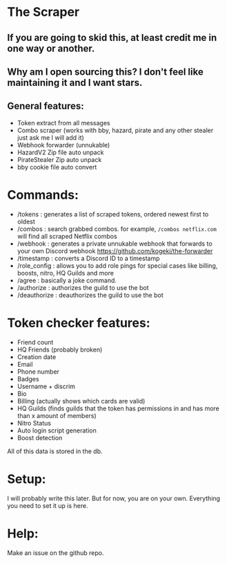 # The Scraper

## If you are going to skid this, at least credit me in one way or another.

## Why am I open sourcing this? I don't feel like maintaining it and I want stars.

## General features:

- Token extract from all messages
- Combo scraper (works with bby, hazard, pirate and any other stealer just ask me I will add it)
- Webhook forwarder (unnukable)
- HazardV2 Zip file auto unpack
- PirateStealer Zip auto unpack
- bby cookie file auto convert

# Commands:

- /tokens : generates a list of scraped tokens, ordered newest first to oldest
- /combos : search grabbed combos. for example, `/combos netflix.com` will find all scraped Netflix combos
- /webhook : generates a private unnukable webhook that forwards to your own Discord webhook https://github.com/kogeki/the-forwarder
- /timestamp : converts a Discord ID to a timestamp
- /role_config : allows you to add role pings for special cases like billing, boosts, nitro, HQ Guilds and more
- /agree : basically a joke command.
- /authorize : authorizes the guild to use the bot
- /deauthorize : deauthorizes the guild to use the bot

# Token checker features:

- Friend count
- HQ Friends (probably broken)
- Creation date
- Email
- Phone number
- Badges
- Username + discrim
- Bio
- Billing (actually shows which cards are valid)
- HQ Guilds (finds guilds that the token has permissions in and has more than x amount of members)
- Nitro Status
- Auto login script generation
- Boost detection

All of this data is stored in the db.

# Setup:

I will probably write this later. But for now, you are on your own. Everything you need to set it up is here.

# Help:

Make an issue on the github repo.
